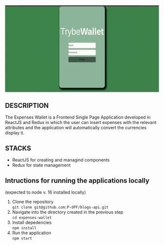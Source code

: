 ![Demonstration Gif](/public/expenses-demo.gif "Demonstration Gif")

## DESCRIPTION

The Expenses Wallet is a Frontend Single Page Application developed in ReactJS and Redux in which the user can insert expenses with the relevant attributes and the application will automatically convert the currencies display it.

## STACKS

- ReactJS for creating and managind components
- Redux for state management

## Intructions for running the applications locally

(expected to node v. 16 installed locally)

1. Clone the repository  
   `git clone git@github.com:P-dPF/blogs-api.git`
2. Navigate into the directory created in the previous step  
   `cd expenses-wallet`
3. Install depedencies  
   `npm install`
4. Run the application  
   `npm start`
